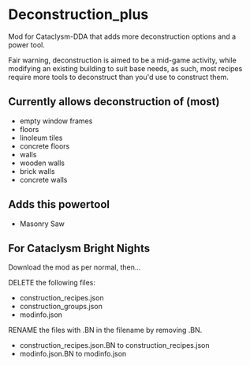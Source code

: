 # Deconstruction_plus
Mod for Cataclysm-DDA that adds more deconstruction options and a power tool.

Fair warning, deconstruction is aimed to be a mid-game activity, while modifying an existing building to suit
base needs, as such, most recipes require more tools to deconstruct than you'd use to construct them.

## Currently allows deconstruction of (most)
- empty window frames
- floors
- linoleum tiles
- concrete floors
- walls
- wooden walls
- brick walls
- concrete walls

## Adds this powertool
- Masonry Saw

## For Cataclysm Bright Nights
Download the mod as per normal, then... 

DELETE the following files:
- construction_recipes.json
- construction_groups.json
- modinfo.json

RENAME the files with .BN in the filename by removing .BN.
- construction_recipes.json.BN to construction_recipes.json
- modinfo.json.BN to modinfo.json 
